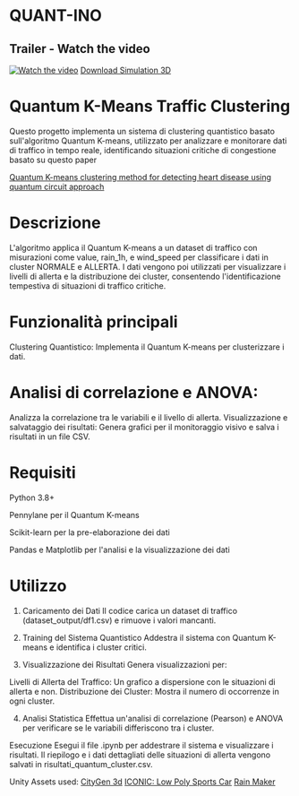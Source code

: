 # QUANT-INO

## Trailer - Watch the video
[![Watch the video](https://img.youtube.com/vi/Q6rhuSUnB9Q/maxresdefault.jpg)](https://www.youtube.com/watch?v=Q6rhuSUnB9Q)
[Download Simulation 3D](https://www.dropbox.com/scl/fi/xunaqy7874sly7zq8k4sv/Build-Simulazione.zip?rlkey=p1wo1el3pxbhhr2amjvjkc2v5&st=3mjlmbad&dl=0)

# Quantum K-Means Traffic Clustering

Questo progetto implementa un sistema di clustering quantistico basato sull'algoritmo Quantum K-means, utilizzato per analizzare e monitorare dati di traffico in tempo reale, identificando situazioni critiche di congestione basato su questo paper

[Quantum K-means clustering method for detecting heart disease using quantum circuit approach](https://doi.org/10.1007/s00500-022-07200-x)

# Descrizione

L'algoritmo applica il Quantum K-means a un dataset di traffico con misurazioni come value, rain_1h, e wind_speed per classificare i dati in cluster NORMALE e ALLERTA. I dati vengono poi utilizzati per visualizzare i livelli di allerta e la distribuzione dei cluster, consentendo l'identificazione tempestiva di situazioni di traffico critiche.

# Funzionalità principali
Clustering Quantistico: Implementa il Quantum K-means per clusterizzare i dati.

# Analisi di correlazione e ANOVA: 

Analizza la correlazione tra le variabili e il livello di allerta.
Visualizzazione e salvataggio dei risultati: Genera grafici per il monitoraggio visivo e salva i risultati in un file CSV.

# Requisiti

Python 3.8+

Pennylane per il Quantum K-means

Scikit-learn per la pre-elaborazione dei dati

Pandas e Matplotlib per l'analisi e la visualizzazione dei dati

# Utilizzo
1. Caricamento dei Dati
Il codice carica un dataset di traffico (dataset_output/df1.csv) e rimuove i valori mancanti.

2. Training del Sistema Quantistico
Addestra il sistema con Quantum K-means e identifica i cluster critici.

3. Visualizzazione dei Risultati
Genera visualizzazioni per:

Livelli di Allerta del Traffico: Un grafico a dispersione con le situazioni di allerta e non.
Distribuzione dei Cluster: Mostra il numero di occorrenze in ogni cluster.

4. Analisi Statistica
Effettua un'analisi di correlazione (Pearson) e ANOVA per verificare se le variabili differiscono tra i cluster.

Esecuzione
Esegui il file .ipynb per addestrare il sistema e visualizzare i risultati. Il riepilogo e i dati dettagliati delle situazioni di allerta vengono salvati in risultati_quantum_cluster.csv.



Unity Assets used:
[CityGen 3d](https://assetstore.unity.com/auth/login?redirect_to=%2Fpackages%2Ftools%2Fterrain%2Fcitygen3d-162468)
[ICONIC: Low Poly Sports Car](https://assetstore.unity.com/packages/3d/vehicles/land/iconic-low-poly-sports-car-free-vol-02-281765)
[Rain Maker](https://assetstore.unity.com/packages/vfx/particles/environment/rain-maker-2d-and-3d-rain-particle-system-for-unity-34938)
